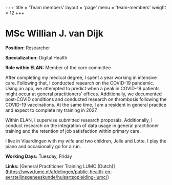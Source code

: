 +++
title = 'Team members'
layout = 'page'
menu = 'team-members'
weight = 12
+++

# MSc Willian J. van Dijk

**Position:** Researcher

**Specialization:** Digital Health

**Role within ELAN:** Member of the core committee

After completing my medical degree, I spent a year working in intensive care. Following that, I conducted research on the COVID-19 pandemic. Using an app, we attempted to predict when a peak in COVID-19 patients might occur at general practitioners' offices. Additionally, we documented post-COVID conditions and conducted research on thrombosis following the COVID-19 vaccinations. At the same time, I am a resident in general practice and expect to complete my training in 2027.

Within ELAN, I supervise submitted research proposals. Additionally, I conduct research on the integration of data usage in general practitioner training and the retention of job satisfaction within primary care.

I live in Vlaardingen with my wife and two children, Jelle and Lotte. I play the piano and occasionally go for a run.

**Working Days:** Tuesday, Friday

**Links:** [General Practitioner Training LUMC (Dutch)] (https://www.lumc.nl/afdelingen/public-health-en-eerstelijnsgeneeskunde/huisartsopleiding-lumc/) 
